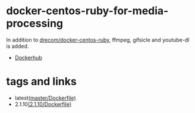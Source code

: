 # docker-centos-ruby-for-media-processing

In addition to [drecom/docker-centos-ruby](https://github.com/drecom/docker-centos-ruby), ffmpeg, gifsicle and youtube-dl is added.

- [Dockerhub](https://hub.docker.com/r/razoku/centos-ruby-for-media-processing/)

# tags and links

- latest[(master/Dockerfile)](https://github.com/YuheiNakasaka/docker-centos-ruby-for-media-processing/blob/master/Dockerfile)
- 2.1.10[(2.1.10/Dockerfile)](https://github.com/YuheiNakasaka/docker-centos-ruby-for-media-processing/blob/2.1.10/Dockerfile)
